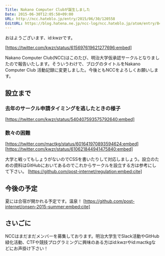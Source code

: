 ```yaml
---
Title: Nakano Computer Clubが誕生しました
Date: 2015-06-30T12:05:58+09:00
URL: http://ncc.hateblo.jp/entry/2015/06/30/120558
EditURL: https://blog.hatena.ne.jp/ncc-log/ncc.hateblo.jp/atom/entry/8454420450099462974
---
```


おはようございます、id:kwzrです。

[https://twitter.com/kwzr/status/615697619621277696:embed]

Nakano Computer Club(NCC)はこのたび、明治大学仮承認サークルとなりましたので報告いたします。そういうわけで、ブログのタイトルをNakano Computer Club 活動記録に変更しました。今後ともNCCをよろしくお願いします。

## 設立まで

### 去年のサークル申請タイミングを逃したときの様子
[https://twitter.com/kwzr/status/540407593575792640:embed]

### 数々の困難
[https://twitter.com/mactkg/status/601641970893594624:embed]
[https://twitter.com/kwzr/status/610621844941475840:embed]

大学と戦ってもしょうがないのでCSSを書いたりして対応しましょう。設立のための資料はGitHubにおいてあるのでこれからサークルを設立する方は参考にして下さい。
[https://github.com/post-internet/regulation:embed:cite]

## 今後の予定

夏には合宿が開かれる予定です。温泉！
[https://github.com/post-internet/onsen-2015-summer:embed:cite]

## さいごに

NCCはまだまだメンバーを募集しております。明治大学生でSlack活動やGitHub緑化活動、CTFや競技プログラミングに興味のある方はid:kwzrやid:mactkgなどにお声掛け下さい！
